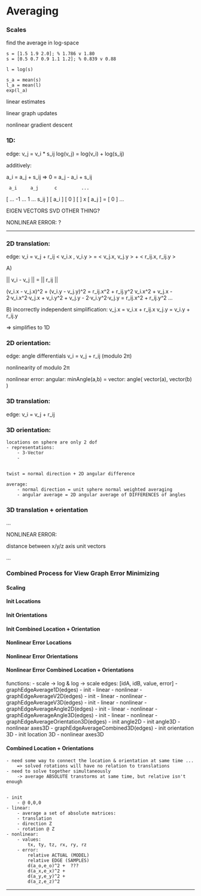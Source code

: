 # Averaging





### Scales

find the average in log-space

```
s = [1.5 1.9 2.0]; % 1.786 v 1.80
s = [0.5 0.7 0.9 1.1 1.2]; % 0.839 v 0.88

l = log(s)

s_a = mean(s)
l_a = mean(l)
exp(l_a)
```









linear estimates



linear graph updates





nonlinear gradient descent




### 1D:

edge:
	v_j = v_i * s_ij
	log(v_j) = log(v_i) + log(s_ij)


additively:


a_i = a_j + s_ij
=>
0 = a_j - a_i + s_ij


	 a_i     a_j      c         ... 
[ ... -1 ...  1  ... s_ij ]   [ a_i ]   [ 0 ]
[                         ] x [ a_j ] = [ 0 ]
                               ...

EIGEN VECTORS
SVD
OTHER THING?


NONLINEAR ERROR:
?



---


### 2D translation:

edge:
	v_i = v_j + r_ij
	< v_i.x , v_i.y >  =  < v_j.x, v_j.y >  +  < r_ij.x, r_ij.y >


A) 

|| v_i - v_j || = || r_ij || 


(v_i.x - v_j.x)^2 + (v_i.y - v_j.y)^2  = r_ij.x^2 + r_ij.y^2
v_i.x^2 + v_j.x - 2&middot;v_i.x^2&middot;v_j.x  +  v_i.y^2 + v_j.y - 2&middot;v_i.y^2&middot;v_j.y  = r_ij.x^2 + r_ij.y^2
...


B) incorrectly independent simplification:
v_j.x = v_i.x + r_ij.x
v_j.y = v_i.y + r_ij.y

=> simplifies to 1D


### 2D orientation:

edge: angle differentials
	v_i = v_j + r_ij (modulo 2&pi;)

nonlinearity of modulo 2&pi;


nonlinear error:
	angular:
		minAngle(a,b)
		= 
	vector:
		angle( vector(a), vector(b) )


### 3D translation:


edge: 
	v_i = v_j + r_ij



### 3D orientation:
	locations on sphere are only 2 dof
	- representations:
		- 3-Vector 
		- 


	twist = normal direction + 2D angular difference

	average:
		- normal direction = unit sphere normal weighted averaging
		- angular average = 2D angular average of DIFFERENCES of angles 




### 3D translation + orientation

...









NONLINEAR ERROR:

distance between x/y/z axis unit vectors


...



### Combined Process for View Graph Error Minimizing


#### Scaling


#### Init Locations


#### Init Orientations


#### Init Combined Location + Orientation


#### Nonlinear Error Locations


#### Nonlinear Error Orientations


#### Nonlinear Error Combined Location + Orientations




functions:
	- scale -> log & log -> scale
	edges: [idA, idB, value, error]
	- graphEdgeAverage1D(edges)
		- init
		- linear
		- nonlinear
	- graphEdgeAverageV2D(edges)
		- init
		- linear
		- nonlinear
	- graphEdgeAverageV3D(edges)
		- init
		- linear
		- nonlinear
	- graphEdgeAverageAngle2D(edges)
		- init
		- linear
		- nonlinear
	- graphEdgeAverageAngle3D(edges)
		- init
		- linear
		- nonlinear
	- graphEdgeAverageOrientation3D(edges)
		- init angle2D
		- init angle3D
		- nonlinear axes3D
	- graphEdgeAverageCombined3D(edges)
		- init orientation 3D
		- init location 3D
		- nonlinear axes3D





#### Combined Location + Orientations
	- need some way to connect the location & orientation at same time ...
		=> solved rotations will have no relation to translations
	- need to solve together simultaneously
		-> average ABSOLUTE transtorms at same time, but relative isn't enough


	- init
		- @ 0,0,0
	- linear:
		- average a set of absolute matrices:
		- translation
		- direction Z
		- rotation @ Z
	- nonlinear:
		- values:
			tx, ty, tz, rx, ry, rz
		- error:
			relative ACTUAL (MODEL)
			relative EDGE (SAMPLES)
			d(a_o,e_o)^2 +  ??? 
			d(a_x,e_x)^2 + 
			d(a_y,e_y)^2 + 
			d(a_z,e_z)^2























































---





